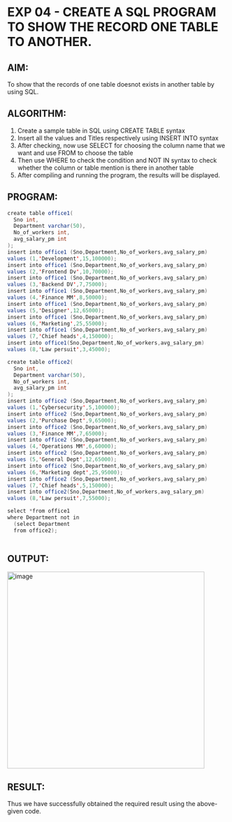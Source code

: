 # EXP 04 - CREATE A SQL PROGRAM TO SHOW THE RECORD ONE TABLE TO ANOTHER.

## AIM:

To show that the records of one table doesnot exists in another table by using SQL.

## ALGORITHM:

1) Create a sample table in SQL using CREATE TABLE syntax
2) Insert all the values and Titles respectively using INSERT INTO syntax
3) After checking, now use SELECT for choosing the column name that we want and use FROM to choose the table
4) Then use WHERE to check the condition and NOT IN syntax to check whether the column or table mention is there in another table
5) After compiling and running the program, the results will be displayed.

## PROGRAM:
```java 
create table office1(
  Sno int,
  Department varchar(50),
  No_of_workers int,
  avg_salary_pm int
);
insert into office1 (Sno,Department,No_of_workers,avg_salary_pm)
values (1,'Development',15,100000);
insert into office1 (Sno,Department,No_of_workers,avg_salary_pm)
values (2,'Frontend Dv',10,70000);
insert into office1 (Sno,Department,No_of_workers,avg_salary_pm)
values (3,'Backend DV',7,75000);
insert into office1 (Sno,Department,No_of_workers,avg_salary_pm)
values (4,'Finance MM',8,50000);
insert into office1 (Sno,Department,No_of_workers,avg_salary_pm)
values (5,'Designer',12,65000);
insert into office1 (Sno,Department,No_of_workers,avg_salary_pm)
values (6,'Marketing',25,55000);
insert into office1 (Sno,Department,No_of_workers,avg_salary_pm)
values (7,'Chief heads',4,150000);
insert into office1(Sno,Department,No_of_workers,avg_salary_pm)
values (8,'Law persuit',3,45000);

create table office2(
  Sno int,
  Department varchar(50),
  No_of_workers int,
  avg_salary_pm int
);
insert into office2 (Sno,Department,No_of_workers,avg_salary_pm)
values (1,'Cybersecurity',5,100000);
insert into office2 (Sno,Department,No_of_workers,avg_salary_pm)
values (2,'Purchase Dept',9,65000);
insert into office2 (Sno,Department,No_of_workers,avg_salary_pm)
values (3,'Finance MM',7,65000);
insert into office2 (Sno,Department,No_of_workers,avg_salary_pm)
values (4,'Operations MM',6,60000);
insert into office2 (Sno,Department,No_of_workers,avg_salary_pm)
values (5,'General Dept',12,65000);
insert into office2 (Sno,Department,No_of_workers,avg_salary_pm)
values (6,'Marketing dept',25,95000);
insert into office2 (Sno,Department,No_of_workers,avg_salary_pm)
values (7,'Chief heads',5,150000);
insert into office2(Sno,Department,No_of_workers,avg_salary_pm)
values (8,'Law persuit',7,55000);

select *from office1
where Department not in 
  (select Department
  from office2);
  
```

## OUTPUT:

<img width="451" alt="image" src="https://github.com/Monisha-11/EXP-04---RECORD-FROM-ONE-TABLE-TO-ANOTHER/assets/93427240/fa866b56-b834-47c9-b521-7cb35300e8dd">

## RESULT:

Thus we have successfully obtained the required result using the above-given code.
